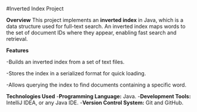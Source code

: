 #Inverted Index Project

**Overview**
This project implements an **inverted index** in Java, which is a data structure used for full-text search. An inverted index maps words to the set of document IDs where they appear, enabling fast search and retrieval.


**Features**

-Builds an inverted index from a set of text files.

-Stores the index in a serialized format for quick loading.

-Allows querying the index to find documents containing a specific word.

**Technologies Used**
-**Programming Language:** Java.
-**Development Tools:** IntelliJ IDEA, or any Java IDE.
-**Version Control System:** Git and GitHub.
